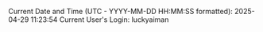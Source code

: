 Current Date and Time (UTC - YYYY-MM-DD HH:MM:SS formatted): 2025-04-29 11:23:54
Current User's Login: luckyaiman
